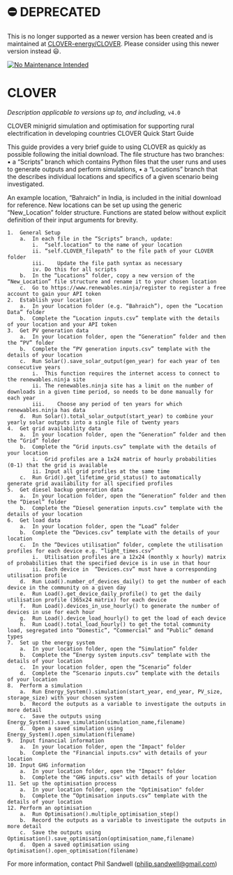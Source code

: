 # :no_entry: DEPRECATED

This is no longer supported as a newer version has been created and is maintained at [CLOVER-energy/CLOVER](https://github.com/CLOVER-energy/CLOVER). Please consider using this newer version instead :smiley:.

[![No Maintenance Intended](http://unmaintained.tech/badge.svg)](http://unmaintained.tech/)

# CLOVER <former description>
_Description applicable to versions up to, and including,_ `v4.0`

CLOVER minigrid simulation and optimisation for supporting rural electrification in developing countries
CLOVER Quick Start Guide

This guide provides a very brief guide to using CLOVER as quickly as possible following the initial download. The file structure has two branches: 
	▪	a “Scripts” branch which contains Python files that the user runs and uses to generate outputs and perform simulations, 
	▪	a “Locations” branch that the describes individual locations and specifics of a given scenario being investigated. 

An example location, “Bahraich” in India, is included in the initial download for reference. New locations can be set up using the generic “New_Location” folder structure. Functions are stated below without explicit definition of their input arguments for brevity. 

	1.	General Setup
		a.	In each file in the “Scripts” branch, update:
			i.	“self.location” to the name of your location
			ii.	“self.CLOVER_filepath” to the file path of your CLOVER folder
			iii.	Update the file path syntax as necessary
			iv.	Do this for all scripts
		b.	In the “Locations” folder, copy a new version of the “New_Location” file structure and rename it to your chosen location
		c.	Go to https://www.renewables.ninja/register to register a free account to gain your API token 
	2.	Establish your location
		a.	In your location folder (e.g. “Bahraich”), open the “Location Data” folder
		b.	Complete the “Location inputs.csv” template with the details of your location and your API token 
	3.	Get PV generation data
		a.	In your location folder, open the “Generation” folder and then the “PV” folder
		b.	Complete the “PV generation inputs.csv” template with the details of your location
		c.	Run Solar().save_solar_output(gen_year) for each year of ten consecutive years
			i.	This function requires the internet access to connect to the renewables.ninja site
			ii.	The renewables.ninja site has a limit on the number of downloads in a given time period, so needs to be done manually for each year
			iii.	Choose any period of ten years for which renewables.ninja has data
		d.	Run Solar().total_solar_output(start_year) to combine your yearly solar outputs into a single file of twenty years
	4.	Get grid availability data
		a.	In your location folder, open the “Generation” folder and then the “Grid” folder
		b.	Complete the “Grid inputs.csv” template with the details of your location
			i.	Grid profiles are a 1x24 matrix of hourly probabilities (0-1) that the grid is available
			ii.	Input all grid profiles at the same time
		c.	Run Grid().get_lifetime_grid_status() to automatically generate grid availability for all specified profiles
	5.	Get diesel backup generation data
		a.	In your location folder, open the “Generation” folder and then the “Diesel” folder
		b.	Complete the “Diesel generation inputs.csv” template with the details of your location
	6.	Get load data
		a.	In your location folder, open the “Load” folder
		b.	Complete the “Devices.csv” template with the details of your location
		c.	In the “Devices utilisation” folder, complete the utilisation profiles for each device e.g. “light_times.csv”
			i.	Utilisation profiles are a 12x24 (monthly x hourly) matrix of probabilities that the specified device is in use in that hour
			ii.	Each device in  “Devices.csv” must have a corresponding utilisation profile
		d.	Run Load().number_of_devices_daily() to get the number of each device in the community on a given day
		e.	Run Load().get_device_daily_profile() to get the daily utilisation profile (365x24 matrix) for each device
		f.	Run Load().devices_in_use_hourly() to generate the number of devices in use for each hour
		g.	Run Load().device_load_hourly() to get the load of each device
		h.	Run Load().total_load_hourly() to get the total community load, segregated into “Domestic”, “Commercial” and “Public” demand types
	7.	Set up the energy system
		a.	In your location folder, open the “Simulation” folder
		b.	Complete the “Energy system inputs.csv” template with the details of your location
		c.	In your location folder, open the “Scenario” folder
		d.	Complete the “Scenario inputs.csv” template with the details of your location
	8.	Perform a simulation
		a.	Run Energy_System().simulation(start_year, end_year, PV_size, storage_size) with your chosen system
		b.	Record the outputs as a variable to investigate the outputs in more detail
		c.	Save the outputs using Energy_System().save_simulation(simulation_name,filename)
		d.	Open a saved simulation using Energy_System().open_simulation(filename)
	9.	Input financial information
		a. 	In your location folder, open the "Impact" folder
		b. 	Complete the "Financial inputs.csv" with details of your location
	10.	Input GHG information
		a. 	In your location folder, open the "Impact" folder
		b. 	Complete the "GHG inputs.csv" with details of your location
	11.	Set up the optimisation process
		a.	In your location folder, open the "Optimisation" folder
		b.	Complete the “Optimisation inputs.csv” template with the details of your location
	12.	Perform an optimisation
		a. 	Run Optimisation().multiple_optimisation_step()
		b.	Record the outputs as a variable to investigate the outputs in more detail
		c.	Save the outputs using Optimisation().save_optimisation(optimisation_name,filename)
		d.	Open a saved optimisation using Optimisation().open_optimisation(filename)

For more information, contact Phil Sandwell (philip.sandwell@gmail.com)
